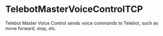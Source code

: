 # TelebotMasterVoiceControlTCP
Telebot Master Voice Control sends voice commands to Telebot, such as move forward, stop, etc.
